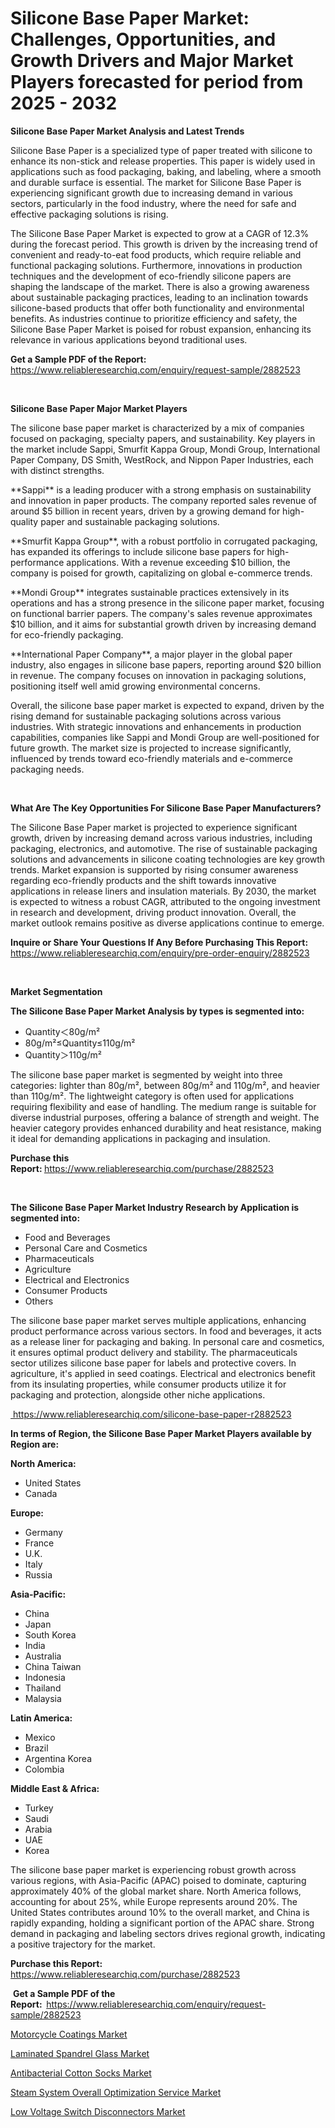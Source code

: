 <p><h1>Silicone Base Paper Market: Challenges, Opportunities, and Growth Drivers and Major Market Players forecasted for period from 2025 - 2032</h1></p><p><strong>Silicone Base Paper Market Analysis and Latest Trends</strong></p>
<p><p>Silicone Base Paper is a specialized type of paper treated with silicone to enhance its non-stick and release properties. This paper is widely used in applications such as food packaging, baking, and labeling, where a smooth and durable surface is essential. The market for Silicone Base Paper is experiencing significant growth due to increasing demand in various sectors, particularly in the food industry, where the need for safe and effective packaging solutions is rising.</p><p>The Silicone Base Paper Market is expected to grow at a CAGR of 12.3% during the forecast period. This growth is driven by the increasing trend of convenient and ready-to-eat food products, which require reliable and functional packaging solutions. Furthermore, innovations in production techniques and the development of eco-friendly silicone papers are shaping the landscape of the market. There is also a growing awareness about sustainable packaging practices, leading to an inclination towards silicone-based products that offer both functionality and environmental benefits. As industries continue to prioritize efficiency and safety, the Silicone Base Paper Market is poised for robust expansion, enhancing its relevance in various applications beyond traditional uses.</p></p>
<p><strong>Get a Sample PDF of the Report:&nbsp;</strong> <a href="https://www.reliableresearchiq.com/enquiry/request-sample/2882523?utm_campaign=99&utm_medium=2&utm_source=Github&utm_content=ia&utm_term=13032025&utm_id=silicone-base-paper">https://www.reliableresearchiq.com/enquiry/request-sample/2882523</a></p>
<p>&nbsp;</p>
<p><strong>Silicone Base Paper Major Market Players</strong></p>
<p><p>The silicone base paper market is characterized by a mix of companies focused on packaging, specialty papers, and sustainability. Key players in the market include Sappi, Smurfit Kappa Group, Mondi Group, International Paper Company, DS Smith, WestRock, and Nippon Paper Industries, each with distinct strengths.</p><p>**Sappi** is a leading producer with a strong emphasis on sustainability and innovation in paper products. The company reported sales revenue of around $5 billion in recent years, driven by a growing demand for high-quality paper and sustainable packaging solutions.</p><p>**Smurfit Kappa Group**, with a robust portfolio in corrugated packaging, has expanded its offerings to include silicone base papers for high-performance applications. With a revenue exceeding $10 billion, the company is poised for growth, capitalizing on global e-commerce trends.</p><p>**Mondi Group** integrates sustainable practices extensively in its operations and has a strong presence in the silicone paper market, focusing on functional barrier papers. The company's sales revenue approximates $10 billion, and it aims for substantial growth driven by increasing demand for eco-friendly packaging.</p><p>**International Paper Company**, a major player in the global paper industry, also engages in silicone base papers, reporting around $20 billion in revenue. The company focuses on innovation in packaging solutions, positioning itself well amid growing environmental concerns.</p><p>Overall, the silicone base paper market is expected to expand, driven by the rising demand for sustainable packaging solutions across various industries. With strategic innovations and enhancements in production capabilities, companies like Sappi and Mondi Group are well-positioned for future growth. The market size is projected to increase significantly, influenced by trends toward eco-friendly materials and e-commerce packaging needs.</p></p>
<p>&nbsp;</p>
<p><strong>What Are The Key Opportunities For Silicone Base Paper Manufacturers?</strong></p>
<p><p>The Silicone Base Paper market is projected to experience significant growth, driven by increasing demand across various industries, including packaging, electronics, and automotive. The rise of sustainable packaging solutions and advancements in silicone coating technologies are key growth trends. Market expansion is supported by rising consumer awareness regarding eco-friendly products and the shift towards innovative applications in release liners and insulation materials. By 2030, the market is expected to witness a robust CAGR, attributed to the ongoing investment in research and development, driving product innovation. Overall, the market outlook remains positive as diverse applications continue to emerge.</p></p>
<p><strong>Inquire or Share Your Questions If Any Before Purchasing This Report:</strong> <a href="https://www.reliableresearchiq.com/enquiry/pre-order-enquiry/2882523?utm_campaign=99&utm_medium=2&utm_source=Github&utm_content=ia&utm_term=13032025&utm_id=silicone-base-paper">https://www.reliableresearchiq.com/enquiry/pre-order-enquiry/2882523</a></p>
<p>&nbsp;</p>
<p><strong>Market Segmentation</strong></p>
<p><strong>The Silicone Base Paper Market Analysis by types is segmented into:</strong></p>
<p><ul><li>Quantity＜80g/m²</li><li>80g/m²≤Quantity≤110g/m²</li><li>Quantity＞110g/m²</li></ul></p>
<p><p>The silicone base paper market is segmented by weight into three categories: lighter than 80g/m², between 80g/m² and 110g/m², and heavier than 110g/m². The lightweight category is often used for applications requiring flexibility and ease of handling. The medium range is suitable for diverse industrial purposes, offering a balance of strength and weight. The heavier category provides enhanced durability and heat resistance, making it ideal for demanding applications in packaging and insulation.</p></p>
<p><strong>Purchase this Report:&nbsp;</strong><a href="https://www.reliableresearchiq.com/purchase/2882523?utm_campaign=99&utm_medium=2&utm_source=Github&utm_content=ia&utm_term=13032025&utm_id=silicone-base-paper">https://www.reliableresearchiq.com/purchase/2882523</a></p>
<p>&nbsp;</p>
<p><strong>The Silicone Base Paper Market Industry Research by Application is segmented into:</strong></p>
<p><ul><li>Food and Beverages</li><li>Personal Care and Cosmetics</li><li>Pharmaceuticals</li><li>Agriculture</li><li>Electrical and Electronics</li><li>Consumer Products</li><li>Others</li></ul></p>
<p><p>The silicone base paper market serves multiple applications, enhancing product performance across various sectors. In food and beverages, it acts as a release liner for packaging and baking. In personal care and cosmetics, it ensures optimal product delivery and stability. The pharmaceuticals sector utilizes silicone base paper for labels and protective covers. In agriculture, it's applied in seed coatings. Electrical and electronics benefit from its insulating properties, while consumer products utilize it for packaging and protection, alongside other niche applications.</p></p>
<p><a href="https://www.reliableresearchiq.com/silicone-base-paper-r2882523?utm_campaign=99&utm_medium=2&utm_source=Github&utm_content=ia&utm_term=13032025&utm_id=silicone-base-paper">&nbsp;https://www.reliableresearchiq.com/silicone-base-paper-r2882523</a></p>
<p><strong>In terms of Region, the Silicone Base Paper Market Players available by Region are:</strong></p>
<p>
    <p> <strong> North America: </strong>
        <ul>
            <li>United States</li>
            <li>Canada</li>
        </ul>
        </p> 
    <p> <strong> Europe: </strong>
        <ul>
            <li>Germany</li>
            <li>France</li>
            <li>U.K.</li>
            <li>Italy</li>
            <li>Russia</li>
        </ul>
        </p> 
    <p> <strong> Asia-Pacific: </strong>
        <ul>
            <li>China</li>
            <li>Japan</li>
            <li>South Korea</li>
            <li>India</li>
            <li>Australia</li>
            <li>China Taiwan</li>
            <li>Indonesia</li>
            <li>Thailand</li>
            <li>Malaysia</li>
        </ul>
        </p> 
    <p> <strong> Latin America: </strong>
        <ul>
            <li>Mexico</li>
            <li>Brazil</li>
            <li>Argentina Korea</li>
            <li>Colombia</li>
        </ul>
        </p> 
    <p> <strong> Middle East & Africa: </strong>
        <ul>
            <li>Turkey</li>
            <li>Saudi</li>
            <li>Arabia</li>
            <li>UAE</li>
            <li>Korea</li>
        </ul>
    </p>
    </p>
<p><p>The silicone base paper market is experiencing robust growth across various regions, with Asia-Pacific (APAC) poised to dominate, capturing approximately 40% of the global market share. North America follows, accounting for about 25%, while Europe represents around 20%. The United States contributes around 10% to the overall market, and China is rapidly expanding, holding a significant portion of the APAC share. Strong demand in packaging and labeling sectors drives regional growth, indicating a positive trajectory for the market.</p></p>
<p><strong>Purchase this Report: </strong><a href="https://www.reliableresearchiq.com/purchase/2882523?utm_campaign=99&utm_medium=2&utm_source=Github&utm_content=ia&utm_term=13032025&utm_id=silicone-base-paper">https://www.reliableresearchiq.com/purchase/2882523</a></p>
<p>&nbsp;<strong>Get a Sample PDF of the Report:&nbsp;&nbsp;</strong><a href="https://www.reliableresearchiq.com/enquiry/request-sample/2882523?utm_campaign=99&utm_medium=2&utm_source=Github&utm_content=ia&utm_term=13032025&utm_id=silicone-base-paper">https://www.reliableresearchiq.com/enquiry/request-sample/2882523</a></p>
<p><strong></strong></p>
<p><p><a href="https://github.com/vespigeakexc/Market-Research-Report-List-1/blob/main/motorcycle-coatings-market.md?utm_campaign=99&utm_medium=2&utm_source=Github&utm_content=ia&utm_term=13032025&utm_id=silicone-base-paper">Motorcycle Coatings Market</a></p><p><a href="https://github.com/bartzthateis/Market-Research-Report-List-1/blob/main/laminated-spandrel-glass-market.md?utm_campaign=99&utm_medium=2&utm_source=Github&utm_content=ia&utm_term=13032025&utm_id=silicone-base-paper">Laminated Spandrel Glass Market</a></p><p><a href="https://github.com/danitkeavyx7/Market-Research-Report-List-1/blob/main/antibacterial-cotton-socks-market.md?utm_campaign=99&utm_medium=2&utm_source=Github&utm_content=ia&utm_term=13032025&utm_id=silicone-base-paper">Antibacterial Cotton Socks Market</a></p><p><a href="https://github.com/taffouasaoka/Market-Research-Report-List-1/blob/main/steam-system-overall-optimization-service-market.md?utm_campaign=99&utm_medium=2&utm_source=Github&utm_content=ia&utm_term=13032025&utm_id=silicone-base-paper">Steam System Overall Optimization Service Market</a></p><p><a href="https://github.com/moorsdorak31/Market-Research-Report-List-1/blob/main/low-voltage-switch-disconnectors-market.md?utm_campaign=99&utm_medium=2&utm_source=Github&utm_content=ia&utm_term=13032025&utm_id=silicone-base-paper">Low Voltage Switch Disconnectors Market</a></p></p>